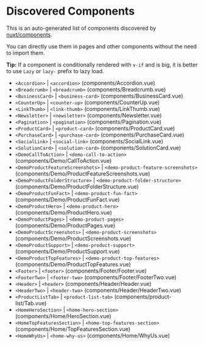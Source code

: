 # Discovered Components

This is an auto-generated list of components discovered by [nuxt/components](https://github.com/nuxt/components).

You can directly use them in pages and other components without the need to import them.

**Tip:** If a component is conditionally rendered with `v-if` and is big, it is better to use `Lazy` or `lazy-` prefix to lazy load.

- `<Accordion>` | `<accordion>` (components/Accordion.vue)
- `<Breadcrumb>` | `<breadcrumb>` (components/Breadcrumb.vue)
- `<BusinessCard>` | `<business-card>` (components/BusinessCard.vue)
- `<CounterUp>` | `<counter-up>` (components/CounterUp.vue)
- `<LinkThumb>` | `<link-thumb>` (components/LinkThumb.vue)
- `<Newsletter>` | `<newsletter>` (components/Newsletter.vue)
- `<Pagination>` | `<pagination>` (components/Pagination.vue)
- `<ProductCard>` | `<product-card>` (components/ProductCard.vue)
- `<PurchaseCard>` | `<purchase-card>` (components/PurchaseCard.vue)
- `<SocialLink>` | `<social-link>` (components/SocialLink.vue)
- `<SolutionCard>` | `<solution-card>` (components/SolutionCard.vue)
- `<DemoCallToAction>` | `<demo-call-to-action>` (components/Demo/CallToAction.vue)
- `<DemoProductFeatureScreenshots>` | `<demo-product-feature-screenshots>` (components/Demo/ProductFeatureScreenshots.vue)
- `<DemoProductFolderStructure>` | `<demo-product-folder-structure>` (components/Demo/ProductFolderStructure.vue)
- `<DemoProductFunFact>` | `<demo-product-fun-fact>` (components/Demo/ProductFunFact.vue)
- `<DemoProductHero>` | `<demo-product-hero>` (components/Demo/ProductHero.vue)
- `<DemoProductPages>` | `<demo-product-pages>` (components/Demo/ProductPages.vue)
- `<DemoProductScreenshots>` | `<demo-product-screenshots>` (components/Demo/ProductScreenshots.vue)
- `<DemoProductSupport>` | `<demo-product-support>` (components/Demo/ProductSupport.vue)
- `<DemoProductTopFeatures>` | `<demo-product-top-features>` (components/Demo/ProductTopFeatures.vue)
- `<Footer>` | `<footer>` (components/Footer/Footer.vue)
- `<FooterTwo>` | `<footer-two>` (components/Footer/FooterTwo.vue)
- `<Header>` | `<header>` (components/Header/Header.vue)
- `<HeaderTwo>` | `<header-two>` (components/Header/HeaderTwo.vue)
- `<ProductListTab>` | `<product-list-tab>` (components/product-list/Tab.vue)
- `<HomeHeroSection>` | `<home-hero-section>` (components/Home/HeroSection.vue)
- `<HomeTopFeaturesSection>` | `<home-top-features-section>` (components/Home/TopFeaturesSection.vue)
- `<HomeWhyUs>` | `<home-why-us>` (components/Home/WhyUs.vue)
